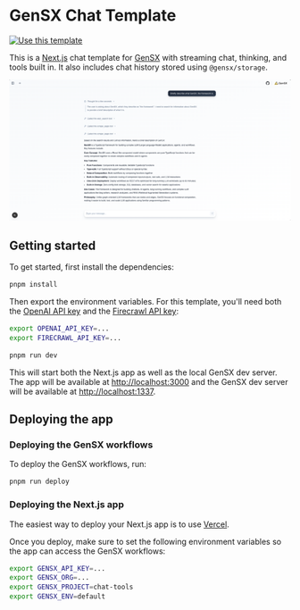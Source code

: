 # GenSX Chat Template

[![Use this template](https://img.shields.io/badge/use%20this%20template-black?style=for-the-badge&logo=github)](https://github.com/gensx-inc/chat-ux-template/generate)

This is a [Next.js](https://nextjs.org) chat template for [GenSX](https://gensx.com) with streaming chat, thinking, and tools built in. It also includes chat history stored using `@gensx/storage`.

![Chat UX Screenshot](./public/chat-ux.png)

## Getting started

To get started, first install the dependencies:

```bash
pnpm install
```

Then export the environment variables. For this template, you'll need both the [OpenAI API key](https://platform.openai.com) and the [Firecrawl API key](https://www.firecrawl.dev/):

```bash
export OPENAI_API_KEY=...
export FIRECRAWL_API_KEY=...
```

```bash
pnpm run dev
```

This will start both the Next.js app as well as the local GenSX dev server. The app will be available at [http://localhost:3000](http://localhost:3000) and the GenSX dev server will be available at [http://localhost:1337](http://localhost:1337/swagger-ui).

## Deploying the app

### Deploying the GenSX workflows

To deploy the GenSX workflows, run:

```bash
pnpm run deploy
```

### Deploying the Next.js app

The easiest way to deploy your Next.js app is to use [Vercel](https://vercel.com/new?utm_medium=default-template&filter=next.js&utm_source=create-next-app&utm_campaign=create-next-app-readme).

Once you deploy, make sure to set the following environment variables so the app can access the GenSX workflows:

```bash
export GENSX_API_KEY=...
export GENSX_ORG=...
export GENSX_PROJECT=chat-tools
export GENSX_ENV=default
```
